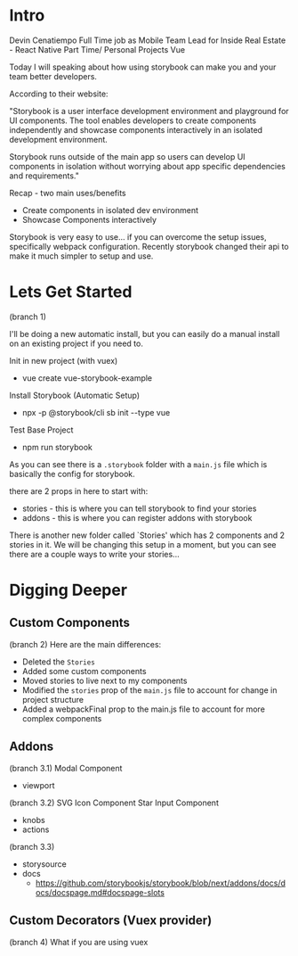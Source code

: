 # Intro
Devin Cenatiempo
Full Time job as Mobile Team Lead for Inside Real Estate - React Native
Part Time/ Personal Projects Vue

Today I will speaking about how using storybook can make you and your team better developers.

According to their website:

"Storybook is a user interface development environment and playground for UI components. The tool enables developers to create components independently and showcase components interactively in an isolated development environment.

Storybook runs outside of the main app so users can develop UI components in isolation without worrying about app specific dependencies and requirements."

Recap - two main uses/benefits
- Create components in isolated dev environment
- Showcase Components interactively

Storybook is very easy to use... if you can overcome the setup issues, specifically webpack configuration. Recently storybook changed their api to make it much simpler to setup and use.

# Lets Get Started
(branch 1)

I'll be doing a new automatic install, but you can easily do a manual install on an existing project if you need to.

Init in new project (with vuex)
- vue create vue-storybook-example

Install Storybook (Automatic Setup)
- npx -p @storybook/cli sb init --type vue

Test Base Project
- npm run storybook

As you can see there is a `.storybook` folder with a `main.js` file which is basically the config for storybook.

there are 2 props in here to start with:
- stories - this is where you can tell storybook to find your stories
- addons - this is where you can register addons with storybook

There is another new folder called `Stories' which has 2 components and 2 stories in it.
We will be changing this setup in a moment, but you can see there are a couple ways to write your stories...

# Digging Deeper

## Custom Components
(branch 2)
Here are the main differences:
- Deleted the `Stories`
- Added some custom components
- Moved stories to live next to my components
- Modified the `stories` prop of the `main.js` file to account for change in project structure
- Added a webpackFinal prop to the main.js file to account for more complex components

## Addons
(branch 3.1)
Modal Component
- viewport

(branch 3.2)
SVG Icon Component
Star Input Component
- knobs
- actions

(branch 3.3)
- storysource
- docs
  - https://github.com/storybookjs/storybook/blob/next/addons/docs/docs/docspage.md#docspage-slots


## Custom Decorators (Vuex provider)
(branch 4)
What if you are using vuex

